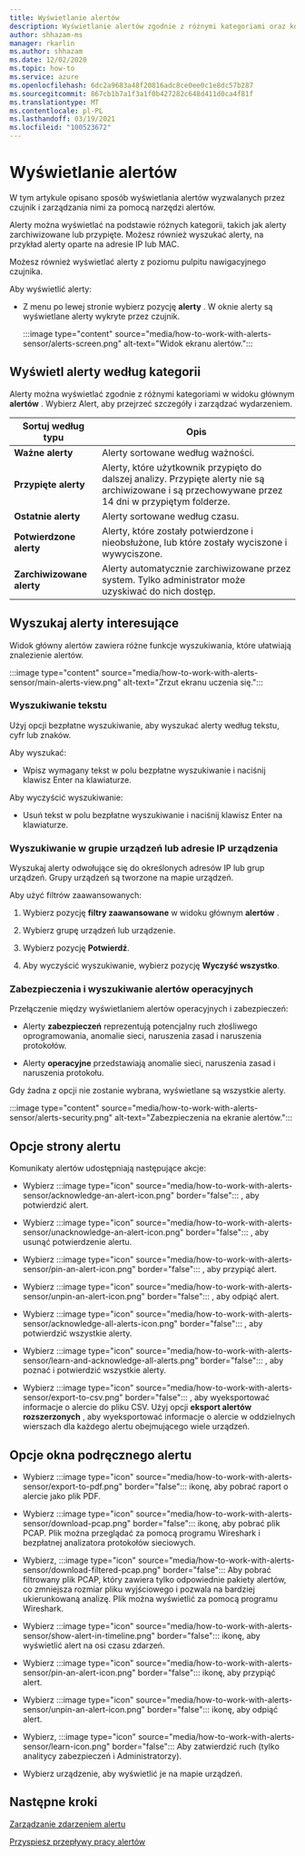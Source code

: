```yaml
---
title: Wyświetlanie alertów
description: Wyświetlanie alertów zgodnie z różnymi kategoriami oraz korzystanie z funkcji wyszukiwania w celu ułatwienia wyszukiwania interesujących alertów.
author: shhazam-ms
manager: rkarlin
ms.author: shhazam
ms.date: 12/02/2020
ms.topic: how-to
ms.service: azure
ms.openlocfilehash: 6dc2a9683a48f20816adc8ce0ee0c1e8dc57b287
ms.sourcegitcommit: 867cb1b7a1f3a1f0b427282c648d411d0ca4f81f
ms.translationtype: MT
ms.contentlocale: pl-PL
ms.lasthandoff: 03/19/2021
ms.locfileid: "100523672"
---
```

# <a name="view-alerts"></a>Wyświetlanie alertów

W tym artykule opisano sposób wyświetlania alertów wyzwalanych przez czujnik i zarządzania nimi za pomocą narzędzi alertów.

Alerty można wyświetlać na podstawie różnych kategorii, takich jak alerty zarchiwizowane lub przypięte. Możesz również wyszukać alerty, na przykład alerty oparte na adresie IP lub MAC.  

Możesz również wyświetlać alerty z poziomu pulpitu nawigacyjnego czujnika.

Aby wyświetlić alerty:

- Z menu po lewej stronie wybierz pozycję **alerty** . W oknie alerty są wyświetlane alerty wykryte przez czujnik.

  :::image type="content" source="media/how-to-work-with-alerts-sensor/alerts-screen.png" alt-text="Widok ekranu alertów.":::

## <a name="view-alerts-by-category"></a>Wyświetl alerty według kategorii

Alerty można wyświetlać zgodnie z różnymi kategoriami w widoku głównym **alertów** . Wybierz Alert, aby przejrzeć szczegóły i zarządzać wydarzeniem.

| Sortuj według typu | Opis |
|--|--|
| **Ważne alerty** | Alerty sortowane według ważności. |
| **Przypięte alerty** | Alerty, które użytkownik przypięto do dalszej analizy. Przypięte alerty nie są archiwizowane i są przechowywane przez 14 dni w przypiętym folderze. |
| **Ostatnie alerty** | Alerty sortowane według czasu. |
| **Potwierdzone alerty** | Alerty, które zostały potwierdzone i nieobsłużone, lub które zostały wyciszone i wywyciszone. |
| **Zarchiwizowane alerty** | Alerty automatycznie zarchiwizowane przez system. Tylko administrator może uzyskiwać do nich dostęp. |

## <a name="search-for-alerts-of-interest"></a>Wyszukaj alerty interesujące

Widok główny alertów zawiera różne funkcje wyszukiwania, które ułatwiają znalezienie alertów.

:::image type="content" source="media/how-to-work-with-alerts-sensor/main-alerts-view.png" alt-text="Zrzut ekranu uczenia się.":::

### <a name="text-search"></a>Wyszukiwanie tekstu

Użyj opcji bezpłatne wyszukiwanie, aby wyszukać alerty według tekstu, cyfr lub znaków.

Aby wyszukać:

- Wpisz wymagany tekst w polu bezpłatne wyszukiwanie i naciśnij klawisz Enter na klawiaturze.

Aby wyczyścić wyszukiwanie:

- Usuń tekst w polu bezpłatne wyszukiwanie i naciśnij klawisz Enter na klawiaturze.

### <a name="device-group-or-device-ip-address-search"></a>Wyszukiwanie w grupie urządzeń lub adresie IP urządzenia

Wyszukaj alerty odwołujące się do określonych adresów IP lub grup urządzeń. Grupy urządzeń są tworzone na mapie urządzeń.

Aby użyć filtrów zaawansowanych:

1. Wybierz pozycję **filtry zaawansowane** w widoku głównym **alertów** .

2. Wybierz grupę urządzeń lub urządzenie.

3. Wybierz pozycję **Potwierdź**.

4. Aby wyczyścić wyszukiwanie, wybierz pozycję **Wyczyść wszystko**.

### <a name="security-versus-operational-alert-search"></a>Zabezpieczenia i wyszukiwanie alertów operacyjnych

Przełączenie między wyświetlaniem alertów operacyjnych i zabezpieczeń:

- Alerty **zabezpieczeń** reprezentują potencjalny ruch złośliwego oprogramowania, anomalie sieci, naruszenia zasad i naruszenia protokołów.

- Alerty **operacyjne** przedstawiają anomalie sieci, naruszenia zasad i naruszenia protokołu.

Gdy żadna z opcji nie zostanie wybrana, wyświetlane są wszystkie alerty.

:::image type="content" source="media/how-to-work-with-alerts-sensor/alerts-security.png" alt-text="Zabezpieczenia na ekranie alertów.":::

## <a name="alert-page-options"></a>Opcje strony alertu

Komunikaty alertów udostępniają następujące akcje:

- Wybierz :::image type="icon" source="media/how-to-work-with-alerts-sensor/acknowledge-an-alert-icon.png" border="false"::: , aby potwierdzić alert.

- Wybierz :::image type="icon" source="media/how-to-work-with-alerts-sensor/unacknowledge-an-alert-icon.png" border="false"::: , aby usunąć potwierdzenie alertu.

- Wybierz :::image type="icon" source="media/how-to-work-with-alerts-sensor/pin-an-alert-icon.png" border="false"::: , aby przypiąć alert.

- Wybierz :::image type="icon" source="media/how-to-work-with-alerts-sensor/unpin-an-alert-icon.png" border="false"::: , aby odpiąć alert.

- Wybierz :::image type="icon" source="media/how-to-work-with-alerts-sensor/acknowledge-all-alerts-icon.png" border="false"::: , aby potwierdzić wszystkie alerty.

- Wybierz :::image type="icon" source="media/how-to-work-with-alerts-sensor/learn-and-acknowledge-all-alerts.png" border="false"::: , aby poznać i potwierdzić wszystkie alerty.

- Wybierz :::image type="icon" source="media/how-to-work-with-alerts-sensor/export-to-csv.png" border="false"::: , aby wyeksportować informacje o alercie do pliku CSV. Użyj opcji **eksport alertów rozszerzonych** , aby wyeksportować informacje o alercie w oddzielnych wierszach dla każdego alertu obejmującego wiele urządzeń.

## <a name="alert-pop-up-window-options"></a>Opcje okna podręcznego alertu

- Wybierz :::image type="icon" source="media/how-to-work-with-alerts-sensor/export-to-pdf.png" border="false"::: ikonę, aby pobrać raport o alercie jako plik PDF.

- Wybierz :::image type="icon" source="media/how-to-work-with-alerts-sensor/download-pcap.png" border="false"::: ikonę, aby pobrać plik PCAP. Plik można przeglądać za pomocą programu Wireshark i bezpłatnej analizatora protokołów sieciowych.

- Wybierz, :::image type="icon" source="media/how-to-work-with-alerts-sensor/download-filtered-pcap.png" border="false"::: Aby pobrać filtrowany plik PCAP, który zawiera tylko odpowiednie pakiety alertów, co zmniejsza rozmiar pliku wyjściowego i pozwala na bardziej ukierunkowaną analizę. Plik można wyświetlić za pomocą programu Wireshark.

- Wybierz :::image type="icon" source="media/how-to-work-with-alerts-sensor/show-alert-in-timeline.png" border="false"::: ikonę, aby wyświetlić alert na osi czasu zdarzeń.

- Wybierz :::image type="icon" source="media/how-to-work-with-alerts-sensor/pin-an-alert-icon.png" border="false"::: ikonę, aby przypiąć alert.

- Wybierz :::image type="icon" source="media/how-to-work-with-alerts-sensor/unpin-an-alert-icon.png" border="false"::: ikonę, aby odpiąć alert.

- Wybierz, :::image type="icon" source="media/how-to-work-with-alerts-sensor/learn-icon.png" border="false"::: Aby zatwierdzić ruch (tylko analitycy zabezpieczeń i Administratorzy).

- Wybierz urządzenie, aby wyświetlić je na mapie urządzeń.

## <a name="next-steps"></a>Następne kroki

[Zarządzanie zdarzeniem alertu](how-to-manage-the-alert-event.md)

[Przyspiesz przepływy pracy alertów](how-to-accelerate-alert-incident-response.md)
